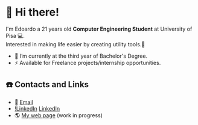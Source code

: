 # :wave: Hi there!
I'm Edoardo a 21 years old **Computer Engineering Student** at University of Pisa :computer:.\
Interested in making life easier by creating utility tools.:milky_way:

- :telescope: I’m currently at the third year of Bachelor's Degree.
- :zap:  Available for Freelance projects/internship opportunities.

## :phone: Contacts and Links
- :email: [Email](mailto:ruffoli99@gmail.com)
- [!LinkedIn](https://i.stack.imgur.com/gVE0j.png) [LinkedIn](https://www.linkedin.com/in/edoardoruffoli)
- :earth_americas: [My web page](https://edoardoruffoli.github.io) (work in progress)

